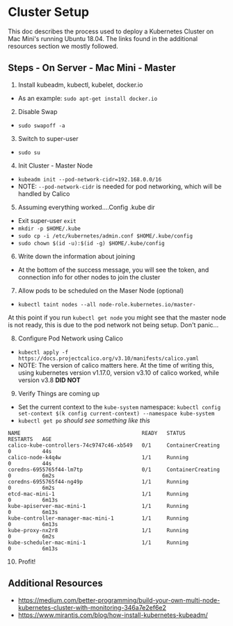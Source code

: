 # Cluster Setup
This doc describes the process used to deploy a Kubernetes Cluster on Mac Mini's running Ubuntu 18.04. The links found in the additional resources section we mostly followed.

## Steps - On Server - Mac Mini - Master
1. Install kubeadm, kubectl, kubelet, docker.io
- As an example: `sudo apt-get install docker.io`

2. Disable Swap 
- `sudo swapoff -a`

3. Switch to super-user 
- `sudo su`

4. Init Cluster - Master Node
- `kubeadm init --pod-network-cidr=192.168.0.0/16`
- NOTE: `--pod-network-cidr` is needed for pod networking, which will be handled by Calico

5. Assuming everything worked....Config .kube dir
- Exit super-user `exit`
- `mkdir -p $HOME/.kube`
- `sudo cp -i /etc/kubernetes/admin.conf $HOME/.kube/config`
- `sudo chown $(id -u):$(id -g) $HOME/.kube/config`

6. Write down the information about joining 
- At the bottom of the success message, you will see the token, and connection info for other nodes to join the cluster

7. Allow pods to be scheduled on the Maser Node (optional)
- `kubectl taint nodes --all node-role.kubernetes.io/master-`

At this point if you run `kubectl get node` you might see that the master node is not ready, this is due to the pod network not being setup. Don't panic...

8. Configure Pod Network using Calico
- `kubectl apply -f https://docs.projectcalico.org/v3.10/manifests/calico.yaml`
- NOTE: The version of calico matters here. At the time of writing this, using kubernetes version v1.17.0, version v3.10 of calico worked, while version v3.8 **DID NOT**

9. Verify Things are coming up 
- Set the current context to the `kube-system` namespace: `kubectl config set-context $(k config current-context) --namespace kube-system`
- `kubectl get po`
*should see something like this*
```
NAME                                       READY   STATUS              RESTARTS   AGE
calico-kube-controllers-74c9747c46-xb549   0/1     ContainerCreating   0          44s
calico-node-k4q4w                          1/1     Running             0          44s
coredns-6955765f44-lm7tp                   0/1     ContainerCreating   0          6m2s
coredns-6955765f44-ng49p                   1/1     Running             0          6m2s
etcd-mac-mini-1                            1/1     Running             0          6m13s
kube-apiserver-mac-mini-1                  1/1     Running             0          6m13s
kube-controller-manager-mac-mini-1         1/1     Running             0          6m13s
kube-proxy-nx2r8                           1/1     Running             0          6m2s
kube-scheduler-mac-mini-1                  1/1     Running             0          6m13s
```

10. Profit!


## Additional Resources
- https://medium.com/better-programming/build-your-own-multi-node-kubernetes-cluster-with-monitoring-346a7e2ef6e2
- https://www.mirantis.com/blog/how-install-kubernetes-kubeadm/